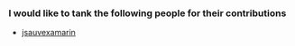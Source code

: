 ### I would like to tank the following people for their contributions ###
* [jsauvexamarin](https://github.com/jsauvexamarin)
